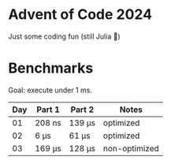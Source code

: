 # Advent of Code 2024

Just some coding fun (still Julia 🤭)

# Benchmarks

Goal: execute under 1 ms.

| Day | Part 1 | Part 2 | Notes         |
| --- | ------ | ------ | ------------- |
| 01  | 208 ns | 139 μs | optimized     |
| 02  | 6 μs   | 61 μs  | optimized     |
| 03  | 169 μs | 128 μs | non-optimized |

